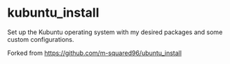 # kubuntu_install
Set up the Kubuntu operating system with my desired packages and some custom configurations.

Forked from https://github.com/m-squared96/ubuntu_install
